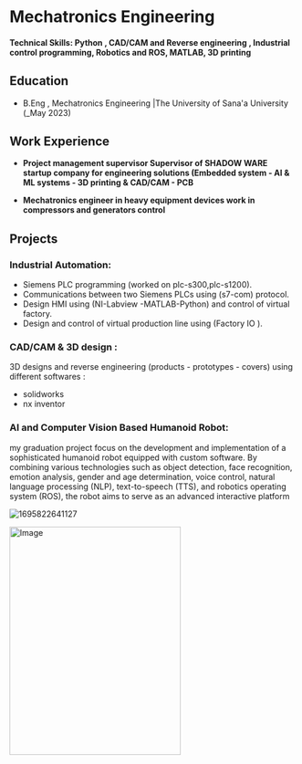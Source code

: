 # Mechatronics Engineering

#### Technical Skills: Python , CAD/CAM and Reverse engineering , Industrial control programming, Robotics and ROS, MATLAB, 3D printing

## Education
- B.Eng , Mechatronics Engineering |The University of Sana'a University  (_May 2023)								       	

## Work Experience
- **Project management supervisor
Supervisor of SHADOW WARE startup company for engineering solutions
(Embedded system - AI & ML systems - 3D printing & CAD/CAM - PCB**

- **Mechatronics engineer in heavy equipment devices
work in compressors and generators control**

## Projects
### Industrial Automation:
- Siemens PLC programming (worked on plc-s300,plc-s1200).
- Communications between two Siemens PLCs using (s7-com) protocol.
- Design HMI using (NI-Labview -MATLAB-Python) and control of virtual
factory.
- Design and control of virtual production line using (Factory IO ).

### CAD/CAM & 3D design :
3D designs and reverse engineering (products - prototypes - covers) using
different softwares :
- solidworks 
- nx inventor

### AI and Computer Vision Based Humanoid Robot:

my graduation project focus on the development and implementation of a sophisticated humanoid robot equipped with custom software. By combining various technologies such as object detection, face recognition, emotion analysis, gender and age determination, voice control, natural language processing (NLP), text-to-speech (TTS), and robotics operating system (ROS), the robot aims to serve as an advanced interactive platform

![1695822641127](https://github.com/zyadalshujaa1/Zyad.github.io/assets/91574172/80c83be8-dde6-4556-a4a5-bdbf44ed458c)

<img src="https://github.com/zyadalshujaa1/Zyad.github.io/assets/91574172/80c83be8-dde6-4556-a4a5-bdbf44ed458c" alt="Image" width= "300"
height="400">
